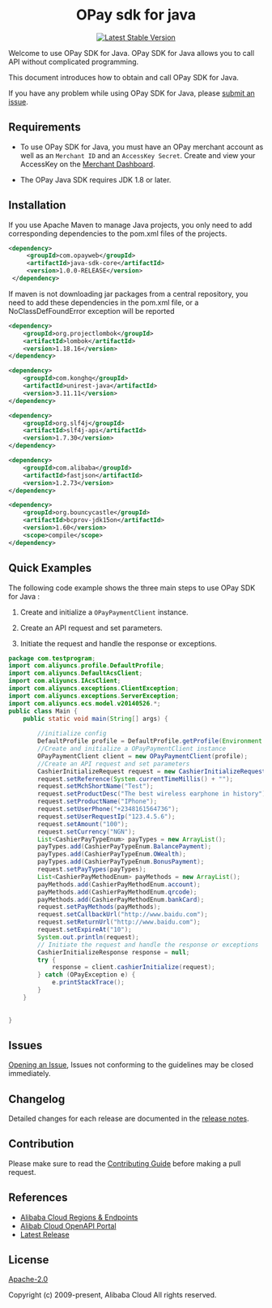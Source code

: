 

<h1 align="center">OPay sdk for java</h1>

<p align="center">
<a href="https://search.maven.org/search?q=g:%22com.opayweb%22%20AND%20a:%22java-sdk-core%22"><img src="https://img.shields.io/maven-central/v/com.opayweb/java-sdk-core.svg?label=Maven%20Central" alt="Latest Stable Version"/></a>
</p>

Welcome to use OPay SDK for Java. OPay SDK for Java allows you to call API without complicated programming. 

This document introduces how to obtain and call OPay SDK for Java.

If you have any problem while using OPay SDK for Java, please [submit an issue](https://github.com/opay-services/opay-sdk-java/issues/new).

## Requirements

- To use OPay SDK for Java, you must have an OPay merchant account as well as an `Merchant ID` and an `AccessKey Secret`. Create and view your AccessKey on the [Merchant Dashboard](https://open.opayweb.com.com "RAM console").

- The OPay Java SDK requires JDK 1.8 or later.

## Installation

If you use Apache Maven to manage Java projects, you only need to add corresponding dependencies to the pom.xml files of the projects.

```xml
<dependency>
     <groupId>com.opayweb</groupId>
     <artifactId>java-sdk-core</artifactId>
     <version>1.0.0-RELEASE</version>
 </dependency>
```

If maven is not downloading jar packages from a central repository, you need to add these dependencies in the pom.xml file, or a NoClassDefFoundError exception will be reported
```xml
<dependency>
    <groupId>org.projectlombok</groupId>
    <artifactId>lombok</artifactId>
    <version>1.18.16</version>
</dependency>

<dependency>
    <groupId>com.konghq</groupId>
    <artifactId>unirest-java</artifactId>
    <version>3.11.11</version>
</dependency>

<dependency>
    <groupId>org.slf4j</groupId>
    <artifactId>slf4j-api</artifactId>
    <version>1.7.30</version>
</dependency>

<dependency>
    <groupId>com.alibaba</groupId>
    <artifactId>fastjson</artifactId>
    <version>1.2.73</version>
</dependency>

<dependency>
    <groupId>org.bouncycastle</groupId>
    <artifactId>bcprov-jdk15on</artifactId>
    <version>1.60</version>
    <scope>compile</scope>
</dependency>
```

## Quick Examples

The following code example shows the three main steps to use OPay SDK for Java :

1. Create and initialize a `OPayPaymentClient` instance.

2. Create an API request and set parameters.

3. Initiate the request and handle the response or exceptions.

```java
package com.testprogram;
import com.aliyuncs.profile.DefaultProfile;
import com.aliyuncs.DefaultAcsClient;
import com.aliyuncs.IAcsClient;
import com.aliyuncs.exceptions.ClientException;
import com.aliyuncs.exceptions.ServerException;
import com.aliyuncs.ecs.model.v20140526.*;
public class Main {
    public static void main(String[] args) {
       
        //initialize config
        DefaultProfile profile = DefaultProfile.getProfile(Environment.SANDBOX, "<your-merchant-id>", "<your-public-key>", "<your-private-key>");
        //Create and initialize a OPayPaymentClient instance
        OPayPaymentClient client = new OPayPaymentClient(profile);
        //Create an API request and set parameters
        CashierInitializeRequest request = new CashierInitializeRequest();
        request.setReference(System.currentTimeMillis() + "");
        request.setMchShortName("Test");
        request.setProductDesc("The best wireless earphone in history");
        request.setProductName("IPhone");
        request.setUserPhone("+2348161564736");
        request.setUserRequestIp("123.4.5.6");
        request.setAmount("100");
        request.setCurrency("NGN");
        List<CashierPayTypeEnum> payTypes = new ArrayList();
        payTypes.add(CashierPayTypeEnum.BalancePayment);
        payTypes.add(CashierPayTypeEnum.OWealth);
        payTypes.add(CashierPayTypeEnum.BonusPayment);
        request.setPayTypes(payTypes);
        List<CashierPayMethodEnum> payMethods = new ArrayList();
        payMethods.add(CashierPayMethodEnum.account);
        payMethods.add(CashierPayMethodEnum.qrcode);
        payMethods.add(CashierPayMethodEnum.bankCard);
        request.setPayMethods(payMethods);
        request.setCallbackUrl("http://www.baidu.com");
        request.setReturnUrl("http://www.baidu.com");
        request.setExpireAt("10");
        System.out.println(request);
        // Initiate the request and handle the response or exceptions
        CashierInitializeResponse response = null;
        try {
            response = client.cashierInitialize(request);
        } catch (OPayException e) {
            e.printStackTrace();
        }
    }
    
        
}
```



## Issues
[Opening an Issue](https://github.com/opay-services/opay-sdk-java/issues/new), Issues not conforming to the guidelines may be closed immediately.

## Changelog
Detailed changes for each release are documented in the [release notes](./java-sdk-core/ChangeLog.txt).

## Contribution
Please make sure to read the [Contributing Guide](CONTRIBUTING.md) before making a pull request.

## References
* [Alibaba Cloud Regions & Endpoints](https://developer.aliyun.com/endpoints)
* [Alibab Cloud OpenAPI Portal](https://next.api.aliyun.com/)
* [Latest Release](https://github.com/aliyun/aliyun-openapi-java-sdk)

## License
[Apache-2.0](http://www.apache.org/licenses/LICENSE-2.0)

Copyright (c) 2009-present, Alibaba Cloud All rights reserved.